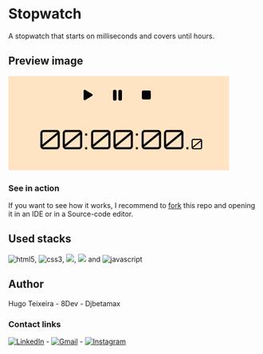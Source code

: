 # Stopwatch

A stopwatch that starts on milliseconds and covers until hours.

## Preview image

![alt](img/stopwatch-preview-img.png)

### See in action

If you want to see how it works, I recommend to [fork](https://docs.github.com/en/get-started/quickstart/fork-a-repo) this repo and opening it in an IDE or in a Source-code editor.

## Used stacks

<img src="https://img.shields.io/badge/html5-%23E34F26.svg?style=for-the-badge&logo=html5&logoColor=white" width="80px" alt="html5">, <img src="https://img.shields.io/badge/css3-%231572B6.svg?style=for-the-badge&logo=css3&logoColor=white" width="70px" alt="css3">, <img src="https://img.shields.io/badge/Visual%20Studio%20Code-0078d7.svg?style=for-the-badge&logo=visual-studio-code&logoColor=white" height="26px">, <img src="https://img.shields.io/badge/git-%23F05033.svg?style=for-the-badge&logo=git&logoColor=white" width="63px"> and <img src="https://img.shields.io/badge/javascript-%23323330.svg?style=for-the-badge&logo=javascript&logoColor=%23F7DF1E" width="120px" alt="javascript">

## Author

Hugo Teixeira - 8Dev - Djbetamax

### Contact links

[![LinkedIn](https://img.shields.io/badge/linkedin-%230077B5.svg?style=for-the-badge&logo=linkedin&logoColor=white)](www.linkedin.com/in/8dev) - [![Gmail](https://img.shields.io/badge/Gmail-D14836?style=for-the-badge&logo=gmail&logoColor=white)](https://mailto:hugots23@gmail.com) - [![Instagram](https://img.shields.io/badge/Instagram-%23E4405F.svg?style=for-the-badge&logo=Instagram&logoColor=white)](https://www.instagram.com/hugo_8dev/)